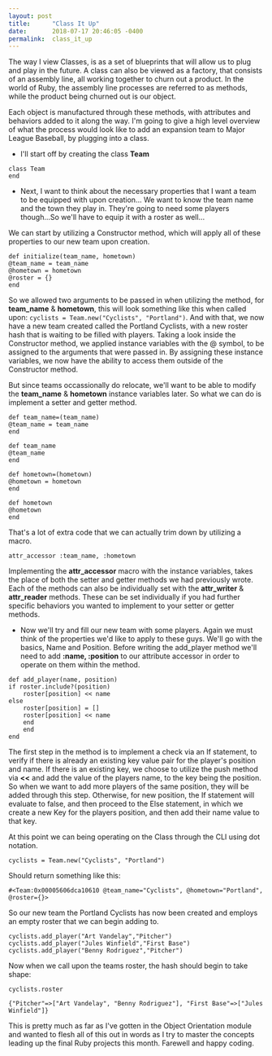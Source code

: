 ```yaml
---
layout: post
title:      "Class It Up"
date:       2018-07-17 20:46:05 -0400
permalink:  class_it_up
---
```



The way I view Classes, is as a set of blueprints that will allow us to plug and play in the future.  A class can also be viewed as a factory, that consists of an assembly line, all working together to churn out a product.  In the world of Ruby, the assembly line processes are referred to as methods, while the product being churned out is our object.

Each object is manufactured through these methods, with attributes and behaviors added to it along the way.  I'm going to give a high level overview of what the process would look like to add an expansion team to Major League Baseball, by plugging into a class.

* I'll start off by creating the class **Team**

```
class Team
end 
``` 

* Next, I want to think about the necessary properties that I want a team to be equipped with upon creation... We want to know the team name and the town they play in.  They're going to need some players though...So we'll have to equip it with a roster as well...

We can start by utilizing a Constructor method, which will apply all of these properties to our new team upon creation.

```
def initialize(team_name, hometown)
@team_name = team_name
@hometown = hometown
@roster = {}
end
```

So we allowed two arguments to be passed in when utilizing the method, for **team_name** & **hometown**, this will look something like this when called upon: `cyclists = Team.new("Cyclists", "Portland")`.  And with that, we now have a new team created called the Portland Cyclists, with a new roster hash that is waiting to be filled with players.  Taking a look inside the Constructor method, we applied instance variables with the @ symbol, to be assigned to the arguments that were passed in.  By assigning these instance variables, we now have the ability to access them outside of the Constructor method.

But since teams occassionally do relocate, we'll want to be able to modify the **team_name** & **hometown** instance variables later.  So what we can do is implement a  setter and getter method.

```
def team_name=(team_name)
@team_name = team_name
end 

def team_name
@team_name
end

def hometown=(hometown)
@hometown = hometown
end

def hometown
@hometown
end

```

That's a lot of extra code that we can actually trim down by utilizing a macro.  

```
attr_accessor :team_name, :hometown
```

Implementing the **attr_accessor** macro with the instance variables, takes the place of both the setter and getter methods we had previously wrote.  Each of the methods can also be individually set with the **attr_writer** & **attr_reader** methods.  These can be set individually if you had further specific behaviors you wanted to implement to your setter or getter methods.


* Now we'll try and fill our new team with some players.  Again we must think of the properties we'd like to apply to these guys.  We'll go with the basics, Name and Position. Before writing the add_player method we'll need to add **:name, :position** to our attribute accessor in order to operate on them within the method. 

```
def add_player(name, position)
if roster.include?(position)
    roster[position] << name
else 
    roster[position] = []
    roster[position] << name
    end 
    end 
end 
```

The first step in the method is to implement a check via an If statement, to verify if there is already an existing key value pair for the player's position and name.  If there is an existing key, we choose to utilize the push method via **<<** and add the value of the players name, to the key being the position.  So when we want to add more players of the same position, they will be added through this step.  Otherwise, for new position, the If statement will evaluate to false, and then proceed to the Else statement, in which we create a new Key for the players position, and then add their name value to that key.

At this point we can being operating on the Class through the CLI using dot notation.

```
cyclists = Team.new("Cyclists", "Portland")
```

Should return something like this:

```
#<Team:0x00005606dca10610 @team_name="Cyclists", @hometown="Portland", @roster={}>
```

So our new team the Portland Cyclists has now been created and employs an empty roster that we can begin adding to.

```
cyclists.add_player("Art Vandelay","Pitcher")
cyclists.add_player("Jules Winfield","First Base")
cyclists.add_player("Benny Rodriguez","Pitcher")
```

Now when we call upon the teams roster, the hash should begin to take shape:

```
cyclists.roster

{"Pitcher"=>["Art Vandelay", "Benny Rodriguez"], "First Base"=>["Jules Winfield"]}
```



This is pretty much as far as I've gotten in the Object Orientation module and wanted to flesh all of this out in words as I try to master the concepts leading up the final Ruby projects this month. Farewell and happy coding.

